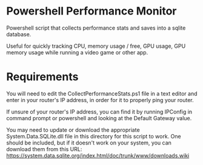 # Powershell Performance Monitor
 Powershell script that collects performance stats and saves into a sqlite database.

Useful for quickly tracking CPU, memory usage / free, GPU usage, GPU memory usage while running a video game or other app.

# Requirements

You will need to edit the CollectPerformanceStats.ps1 file in a text editor and enter in your router's IP address, in order for it to properly ping your router.

If unsure of your router's IP address, you can find it by running IPConfig in command prompt or powershell and looking at the Default Gateway value. 

You may need to update or download the appropriate System.Data.SQLite.dll file in this directory for this script to work. One should be included, but if it doesn't work on your system, you can download them from this URL: https://system.data.sqlite.org/index.html/doc/trunk/www/downloads.wiki

